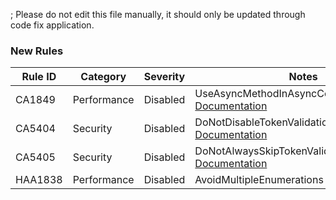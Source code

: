 ; Please do not edit this file manually, it should only be updated through code fix application.

### New Rules

Rule ID | Category | Severity | Notes
--------|----------|----------|-------
CA1849 | Performance | Disabled | UseAsyncMethodInAsyncContext, [Documentation](https://docs.microsoft.com/dotnet/fundamentals/code-analysis/quality-rules/ca1849)
CA5404 | Security | Disabled | DoNotDisableTokenValidationChecks, [Documentation](https://docs.microsoft.com/visualstudio/code-quality/ca5404)
CA5405 | Security | Disabled | DoNotAlwaysSkipTokenValidationInDelegates, [Documentation](https://docs.microsoft.com/visualstudio/code-quality/ca5405)
HAA1838 | Performance | Disabled | AvoidMultipleEnumerations
